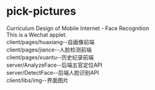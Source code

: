 # pick-pictures
Curriculum Design of Mobile Internet - Face Recognition                                                                                   
This is a Wechat applet.                                                                                                                  
client/pages/huaxiang--自画像前端                                                                                                          
client/pages/jiance--人脸检测前端                                                                                                           
client/pages/xuantu--历史纪录前端                                                                                                           
server/AnalyzeFace--后端五官定位API                                                                                                         
server/DetectFace--后端人脸识别API                                                                                                          
client/libs/img--界面图片
